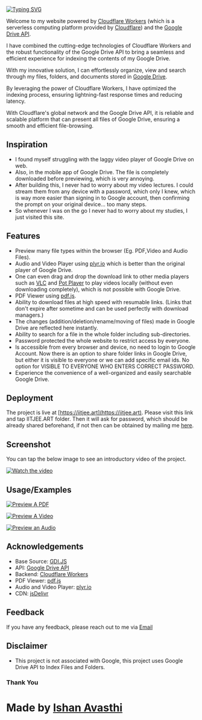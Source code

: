 
[![Typing SVG](https://readme-typing-svg.herokuapp.com?font=Arima&weight=700&size=25&pause=3000&color=66C8FF&background=2C83FF00&width=435&lines=%F0%9F%91%8B%F0%9F%8F%BD+Hello+and+welcome+to+IITJEE.ART+%F0%9F%91%A8%E2%80%8D%F0%9F%8F%AB)](https://iitjee.art)

Welcome to my website powered by [Cloudflare Workers](https://workers.cloudflare.com/) (which is a serverless computing platform provided by [Cloudflare](https://cloudflare.com/)) and the [Google Drive API](https://developers.google.com/drive/api).         

I have combined the cutting-edge technologies of Cloudflare Workers and the robust functionality of the Google Drive API to bring a seamless and efficient experience for indexing the contents of my Google Drive.

With my innovative solution, I can effortlessly organize, view and search through my files, folders, and documents stored in [Google Drive](https://www.google.com/intl/en_in/drive/).

By leveraging the power of Cloudflare Workers, I have optimized the indexing process, ensuring lightning-fast response times and reducing latency. 

With Cloudflare's global network and the Google Drive API, it is reliable and scalable platform that can present all files of Google Drive, ensuring a smooth and efficient file-browsing.

## Inspiration

* I found myself struggling with the laggy video player of Google Drive on web.
* Also, in the mobile app of Google Drive. The file is completely downloaded before previewing, which is very annoying.
* After building this, I never had to worry about my video lectures. I could stream them from any device with a password, which only I knew, which is way more easier than signing in to Google account, then confirming the prompt on your original device... too many steps.
* So whenever I was on the go I never had to worry about my studies, I just visited this site.


## Features
* Preview many file types within the browser (Eg. PDF,Video and Audio Files).
* Audio and Video Player using [plyr.io](https://plyr.io/) which is better than the original player of Google Drive.
* One can even drag and drop the download link to other media players such as [VLC](https://www.videolan.org/vlc/) and [Pot Player](https://potplayer.tv/) to play videos locally (without even downloading completely), which is not possible with Google Drive.
* PDF Viewer using [pdf.js](https://github.com/mozilla/pdf.js).
* Ability to download files at high speed with resumable links. (Links that don't expire after sometime and can be used perfectly with download managers.)
* The changes (addition/deletion/rename/moving of files) made in Google Drive are reflected here instantly.
* Ability to search for a file in the whole folder including sub-directories.
* Password protected the whole website to restrict access by everyone.
* Is accessible from every browser and device, no need to login to Google Account. Now there is an option to share folder links in Google Drive, but either it is visible to everyone or we can add specific email ids. No option for VISIBLE TO EVERYONE WHO ENTERS CORRECT PASSWORD.
* Experience the convenience of a well-organized and easily searchable Google Drive.

## Deployment
The project is live at [https://iitjee.art](https://iitjee.art). Please visit this link and tap IITJEE.ART folder. Then it will ask for password, which should be already shared beforehand, if not then can be obtained by mailing me [here](mailto:hello@ishanavasthi.in?cc=heyavasthi@gmail.com&subject=Password%20for%20iitjee.art%3A).

## Screenshot
You can tap the below image to see an introductory video of the project.

[![Watch the video](https://i.imgur.com/VEbtjPr.png)](https://go.ishanavasthi.in/iitjee-art-intro)

## Usage/Examples

[![Preview A PDF](https://img.shields.io/badge/Preview_a_PDF-100000?style=for-the-badge&logo=Preview%20a%20PDF&logoColor=DD3939&labelColor=C71010&color=2C1389)](https://www.iitjee.art/0:/Sample%20PDF.pdf?a=view)


[![Preview A Video](https://img.shields.io/badge/Preview_a%20Video-100000?style=for-the-badge&logo=Preview%20a%20Audio&logoColor=DD3939&labelColor=E7B3B3&color=0B95AD)](https://www.iitjee.art/0:/Sample%20Video.mp4?a=view)

[![Preview an Audio](https://img.shields.io/badge/Preview_an%20Audio-100000?style=for-the-badge&logo=Preview%20a%20Audio&logoColor=DD3939&labelColor=E7B3B3&color=BD0101)](https://www.iitjee.art/0:/Sample%20Audio.mp3?a=view)

## Acknowledgements

* Base Source: [GDI.JS](https://gdi.js.org/)
* API: [Google Drive API](https://developers.google.com/drive/api)
* Backend: [Cloudflare Workers](https://workers.cloudflare.com/)
* PDF Viewer: [pdf.js](https://github.com/mozilla/pdf.js)
* Audio and Video Player: [plyr.io](https://github.com/sampotts/plyr)
* CDN: [jsDelivr](https://www.jsdelivr.com)

## Feedback

If you have any feedback, please reach out to me via [Email](mailto:hello@ishanavasthi.in?cc=heyavasthi@gmail.com&subject=From%20iitjee.art%3A)


## Disclaimer

* This project is not associated with Google, this project uses Google Drive API to Index Files and Folders.

### Thank You
# Made by [Ishan Avasthi](https://ishanavasthi.in?utm_source=iitjee.art)
